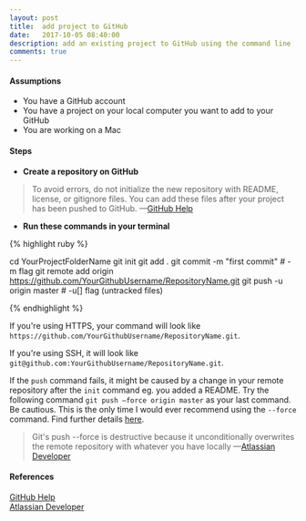 ```yaml
---
layout: post
title:  add project to GitHub
date:   2017-10-05 08:40:00
description: add an existing project to GitHub using the command line
comments: true
---
```


#### Assumptions

- You have a GitHub account
- You have a project on your local computer you want to add to your GitHub
- You are working on a Mac

#### Steps

- <b>Create a repository on GitHub</b>

<blockquote>
To avoid errors, do not initialize the new repository with README, license, or gitignore files. You can add these files after your project has been pushed to GitHub.
	—<a href="https://help.github.com/articles/adding-an-existing-project-to-github-using-the-command-line/">GitHub Help</a>
</blockquote>

- <b>Run these commands in your terminal</b>

{% highlight ruby %}

cd YourProjectFolderName
git init 
git add .
git commit -m "first commit" # -m <msg> flag
git remote add origin https://github.com/YourGithubUsername/RepositoryName.git 
git push -u origin master # -u[<mode>] flag (untracked files)

{% endhighlight %}

If you're using HTTPS, your command will look like `https://github.com/YourGithubUsername/RepositoryName.git`. 

If you're using SSH, it will look like `git@github.com:YourGithubUsername/RepositoryName.git`.

If the `push` command fails, it might be caused by a change in your remote repository after the `init` command eg. you added a README. Try the following command `git push —force origin master` as your last command. Be cautious. This is the only time I would ever recommend using the `--force` command. Find further details <a href="https://developer.atlassian.com/blog/2015/04/force-with-lease/">here</a>.

<blockquote>
Git's push --force is destructive because it unconditionally overwrites the remote repository with whatever you have locally
	—<a href="https://developer.atlassian.com/blog/2015/04/force-with-lease/">Atlassian Developer</a>
</blockquote>

#### References 

<a href="https://help.github.com/articles/adding-an-existing-project-to-github-using-the-command-line/">GitHub Help</a>
<br /> 
<a href="https://developer.atlassian.com/blog/2015/04/force-with-lease/">Atlassian Developer</a>
